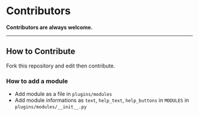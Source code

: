# Contributors

**Contributors are always welcome.**

---

## How to Contribute

Fork this repository and edit then contribute.

### How to add a module 

- Add module as a file in `plugins/modules`
- Add module informations as `text`, `help_text`, `help_buttons` in `MODULES` in `plugins/modules/__init__.py`
